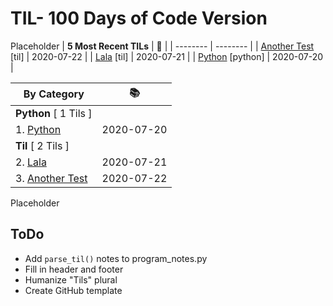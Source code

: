 # TIL- 100 Days of Code Version

Placeholder
| **5 Most Recent TILs** | :tada: |
| -------- | -------- |
| [Another Test](til/another_test.md) [til] | 2020-07-22 |
| [Lala](til/lala.md) [til] | 2020-07-21 |
| [Python](python/python.md) [python] | 2020-07-20 |

| **By Category** | :books: |
| -------- | -------- |
| **Python** [ 1 Tils ] | |
| 1. [Python](python/python.md) | 2020-07-20 |
| **Til** [ 2 Tils ] | |
| 2. [Lala](til/lala.md) | 2020-07-21 |
| 3. [Another Test](til/another_test.md) | 2020-07-22 |

Placeholder

## ToDo

* Add `parse_til()` notes to program_notes.py
* Fill in header and footer
* Humanize "Tils" plural
* Create GitHub template
